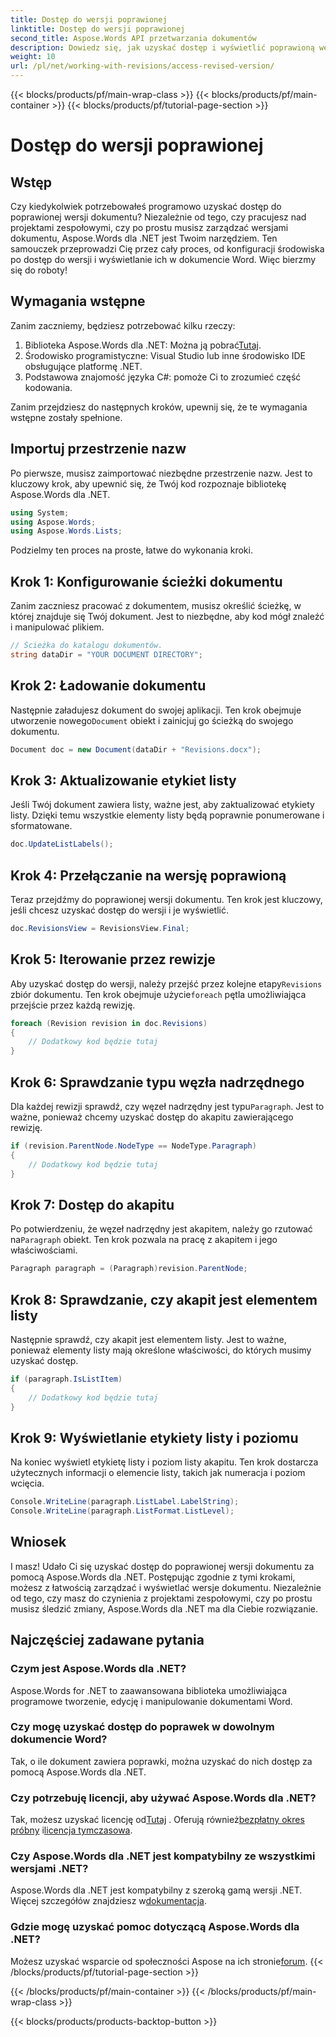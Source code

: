 ```yaml
---
title: Dostęp do wersji poprawionej
linktitle: Dostęp do wersji poprawionej
second_title: Aspose.Words API przetwarzania dokumentów
description: Dowiedz się, jak uzyskać dostęp i wyświetlić poprawioną wersję dokumentu za pomocą Aspose.Words dla .NET. Postępuj zgodnie z naszym przewodnikiem krok po kroku, aby płynnie zarządzać dokumentami.
weight: 10
url: /pl/net/working-with-revisions/access-revised-version/
---
```


{{< blocks/products/pf/main-wrap-class >}}
{{< blocks/products/pf/main-container >}}
{{< blocks/products/pf/tutorial-page-section >}}

# Dostęp do wersji poprawionej

## Wstęp

Czy kiedykolwiek potrzebowałeś programowo uzyskać dostęp do poprawionej wersji dokumentu? Niezależnie od tego, czy pracujesz nad projektami zespołowymi, czy po prostu musisz zarządzać wersjami dokumentu, Aspose.Words dla .NET jest Twoim narzędziem. Ten samouczek przeprowadzi Cię przez cały proces, od konfiguracji środowiska po dostęp do wersji i wyświetlanie ich w dokumencie Word. Więc bierzmy się do roboty!

## Wymagania wstępne

Zanim zaczniemy, będziesz potrzebować kilku rzeczy:

1.  Biblioteka Aspose.Words dla .NET: Można ją pobrać[Tutaj](https://releases.aspose.com/words/net/).
2. Środowisko programistyczne: Visual Studio lub inne środowisko IDE obsługujące platformę .NET.
3. Podstawowa znajomość języka C#: pomoże Ci to zrozumieć część kodowania.

Zanim przejdziesz do następnych kroków, upewnij się, że te wymagania wstępne zostały spełnione.

## Importuj przestrzenie nazw

Po pierwsze, musisz zaimportować niezbędne przestrzenie nazw. Jest to kluczowy krok, aby upewnić się, że Twój kod rozpoznaje bibliotekę Aspose.Words dla .NET.

```csharp
using System;
using Aspose.Words;
using Aspose.Words.Lists;
```

Podzielmy ten proces na proste, łatwe do wykonania kroki.

## Krok 1: Konfigurowanie ścieżki dokumentu

Zanim zaczniesz pracować z dokumentem, musisz określić ścieżkę, w której znajduje się Twój dokument. Jest to niezbędne, aby kod mógł znaleźć i manipulować plikiem.

```csharp
// Ścieżka do katalogu dokumentów.
string dataDir = "YOUR DOCUMENT DIRECTORY";
```

## Krok 2: Ładowanie dokumentu

 Następnie załadujesz dokument do swojej aplikacji. Ten krok obejmuje utworzenie nowego`Document` obiekt i zainicjuj go ścieżką do swojego dokumentu.

```csharp
Document doc = new Document(dataDir + "Revisions.docx");
```

## Krok 3: Aktualizowanie etykiet listy

Jeśli Twój dokument zawiera listy, ważne jest, aby zaktualizować etykiety listy. Dzięki temu wszystkie elementy listy będą poprawnie ponumerowane i sformatowane.

```csharp
doc.UpdateListLabels();
```

## Krok 4: Przełączanie na wersję poprawioną

Teraz przejdźmy do poprawionej wersji dokumentu. Ten krok jest kluczowy, jeśli chcesz uzyskać dostęp do wersji i je wyświetlić.

```csharp
doc.RevisionsView = RevisionsView.Final;
```

## Krok 5: Iterowanie przez rewizje

 Aby uzyskać dostęp do wersji, należy przejść przez kolejne etapy`Revisions` zbiór dokumentu. Ten krok obejmuje użycie`foreach` pętla umożliwiająca przejście przez każdą rewizję.

```csharp
foreach (Revision revision in doc.Revisions)
{
    // Dodatkowy kod będzie tutaj
}
```

## Krok 6: Sprawdzanie typu węzła nadrzędnego

 Dla każdej rewizji sprawdź, czy węzeł nadrzędny jest typu`Paragraph`. Jest to ważne, ponieważ chcemy uzyskać dostęp do akapitu zawierającego rewizję.

```csharp
if (revision.ParentNode.NodeType == NodeType.Paragraph)
{
    // Dodatkowy kod będzie tutaj
}
```

## Krok 7: Dostęp do akapitu

 Po potwierdzeniu, że węzeł nadrzędny jest akapitem, należy go rzutować na`Paragraph` obiekt. Ten krok pozwala na pracę z akapitem i jego właściwościami.

```csharp
Paragraph paragraph = (Paragraph)revision.ParentNode;
```

## Krok 8: Sprawdzanie, czy akapit jest elementem listy

Następnie sprawdź, czy akapit jest elementem listy. Jest to ważne, ponieważ elementy listy mają określone właściwości, do których musimy uzyskać dostęp.

```csharp
if (paragraph.IsListItem)
{
    // Dodatkowy kod będzie tutaj
}
```

## Krok 9: Wyświetlanie etykiety listy i poziomu

Na koniec wyświetl etykietę listy i poziom listy akapitu. Ten krok dostarcza użytecznych informacji o elemencie listy, takich jak numeracja i poziom wcięcia.

```csharp
Console.WriteLine(paragraph.ListLabel.LabelString);
Console.WriteLine(paragraph.ListFormat.ListLevel);
```

## Wniosek

I masz! Udało Ci się uzyskać dostęp do poprawionej wersji dokumentu za pomocą Aspose.Words dla .NET. Postępując zgodnie z tymi krokami, możesz z łatwością zarządzać i wyświetlać wersje dokumentu. Niezależnie od tego, czy masz do czynienia z projektami zespołowymi, czy po prostu musisz śledzić zmiany, Aspose.Words dla .NET ma dla Ciebie rozwiązanie.

## Najczęściej zadawane pytania

### Czym jest Aspose.Words dla .NET?
Aspose.Words for .NET to zaawansowana biblioteka umożliwiająca programowe tworzenie, edycję i manipulowanie dokumentami Word.

### Czy mogę uzyskać dostęp do poprawek w dowolnym dokumencie Word?
Tak, o ile dokument zawiera poprawki, można uzyskać do nich dostęp za pomocą Aspose.Words dla .NET.

### Czy potrzebuję licencji, aby używać Aspose.Words dla .NET?
 Tak, możesz uzyskać licencję od[Tutaj](https://purchase.aspose.com/buy) . Oferują również[bezpłatny okres próbny](https://releases.aspose.com/) i[licencja tymczasowa](https://purchase.aspose.com/temporary-license/).

### Czy Aspose.Words dla .NET jest kompatybilny ze wszystkimi wersjami .NET?
Aspose.Words dla .NET jest kompatybilny z szeroką gamą wersji .NET. Więcej szczegółów znajdziesz w[dokumentacja](https://reference.aspose.com/words/net/).

### Gdzie mogę uzyskać pomoc dotyczącą Aspose.Words dla .NET?
 Możesz uzyskać wsparcie od społeczności Aspose na ich stronie[forum](https://forum.aspose.com/c/words/8).
{{< /blocks/products/pf/tutorial-page-section >}}

{{< /blocks/products/pf/main-container >}}
{{< /blocks/products/pf/main-wrap-class >}}

{{< blocks/products/products-backtop-button >}}
